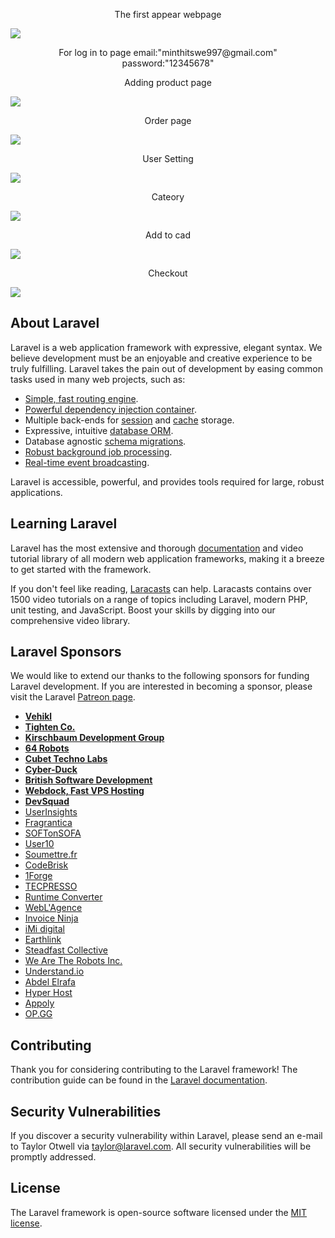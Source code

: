 
<p align="center">The first appear webpage</p>
<img src="https://firebasestorage.googleapis.com/v0/b/firstproject-b9c4b.appspot.com/o/image1.png?alt=media&token=9023c1e3-667e-452e-8da7-9469546ef3f5"/>
<p align="center">For log in to page email:"minthitswe997@gmail.com" <br> password:"12345678"</P>
<div class="dropdown-driver"></div>
<p align="center"> Adding product page</p>
<img src="https://firebasestorage.googleapis.com/v0/b/firstproject-b9c4b.appspot.com/o/posts.png?alt=media&token=38080d85-6826-4817-ba83-b8a020e784d1"/>
<p align="center"> Order page</p>
<img src="https://firebasestorage.googleapis.com/v0/b/firstproject-b9c4b.appspot.com/o/orders.png?alt=media&token=c36056d9-9cc6-4b43-9d73-5e1aad114fea"/>
<p align="center">User Setting</p>
<img src="https://firebasestorage.googleapis.com/v0/b/firstproject-b9c4b.appspot.com/o/user%20page.png?alt=media&token=6bc0bb1f-b470-4f0e-8d87-5822888c5708"/>
<p align="center">Cateory</p>
<img src="https://firebasestorage.googleapis.com/v0/b/firstproject-b9c4b.appspot.com/o/categorry.png?alt=media&token=a723c122-eb37-40b1-a1af-117aaa28fc5b"/>
<p align="center">Add to cad </p>
<img src="https://firebasestorage.googleapis.com/v0/b/firstproject-b9c4b.appspot.com/o/imagetem.png?alt=media&token=29a4dd33-d26f-474e-8998-acb725940f9f"/>
<p align="center"> Checkout </p>
<img src="https://firebasestorage.googleapis.com/v0/b/firstproject-b9c4b.appspot.com/o/shopping.png?alt=media&token=3272c373-d83c-4dd3-add5-a1efcff21aea"/>


## About Laravel

Laravel is a web application framework with expressive, elegant syntax. We believe development must be an enjoyable and creative experience to be truly fulfilling. Laravel takes the pain out of development by easing common tasks used in many web projects, such as:

- [Simple, fast routing engine](https://laravel.com/docs/routing).
- [Powerful dependency injection container](https://laravel.com/docs/container).
- Multiple back-ends for [session](https://laravel.com/docs/session) and [cache](https://laravel.com/docs/cache) storage.
- Expressive, intuitive [database ORM](https://laravel.com/docs/eloquent).
- Database agnostic [schema migrations](https://laravel.com/docs/migrations).
- [Robust background job processing](https://laravel.com/docs/queues).
- [Real-time event broadcasting](https://laravel.com/docs/broadcasting).

Laravel is accessible, powerful, and provides tools required for large, robust applications.

## Learning Laravel

Laravel has the most extensive and thorough [documentation](https://laravel.com/docs) and video tutorial library of all modern web application frameworks, making it a breeze to get started with the framework.

If you don't feel like reading, [Laracasts](https://laracasts.com) can help. Laracasts contains over 1500 video tutorials on a range of topics including Laravel, modern PHP, unit testing, and JavaScript. Boost your skills by digging into our comprehensive video library.

## Laravel Sponsors

We would like to extend our thanks to the following sponsors for funding Laravel development. If you are interested in becoming a sponsor, please visit the Laravel [Patreon page](https://patreon.com/taylorotwell).

- **[Vehikl](https://vehikl.com/)**
- **[Tighten Co.](https://tighten.co)**
- **[Kirschbaum Development Group](https://kirschbaumdevelopment.com)**
- **[64 Robots](https://64robots.com)**
- **[Cubet Techno Labs](https://cubettech.com)**
- **[Cyber-Duck](https://cyber-duck.co.uk)**
- **[British Software Development](https://www.britishsoftware.co)**
- **[Webdock, Fast VPS Hosting](https://www.webdock.io/en)**
- **[DevSquad](https://devsquad.com)**
- [UserInsights](https://userinsights.com)
- [Fragrantica](https://www.fragrantica.com)
- [SOFTonSOFA](https://softonsofa.com/)
- [User10](https://user10.com)
- [Soumettre.fr](https://soumettre.fr/)
- [CodeBrisk](https://codebrisk.com)
- [1Forge](https://1forge.com)
- [TECPRESSO](https://tecpresso.co.jp/)
- [Runtime Converter](http://runtimeconverter.com/)
- [WebL'Agence](https://weblagence.com/)
- [Invoice Ninja](https://www.invoiceninja.com)
- [iMi digital](https://www.imi-digital.de/)
- [Earthlink](https://www.earthlink.ro/)
- [Steadfast Collective](https://steadfastcollective.com/)
- [We Are The Robots Inc.](https://watr.mx/)
- [Understand.io](https://www.understand.io/)
- [Abdel Elrafa](https://abdelelrafa.com)
- [Hyper Host](https://hyper.host)
- [Appoly](https://www.appoly.co.uk)
- [OP.GG](https://op.gg)

## Contributing

Thank you for considering contributing to the Laravel framework! The contribution guide can be found in the [Laravel documentation](https://laravel.com/docs/contributions).

## Security Vulnerabilities

If you discover a security vulnerability within Laravel, please send an e-mail to Taylor Otwell via [taylor@laravel.com](mailto:taylor@laravel.com). All security vulnerabilities will be promptly addressed.

## License

The Laravel framework is open-source software licensed under the [MIT license](https://opensource.org/licenses/MIT).
